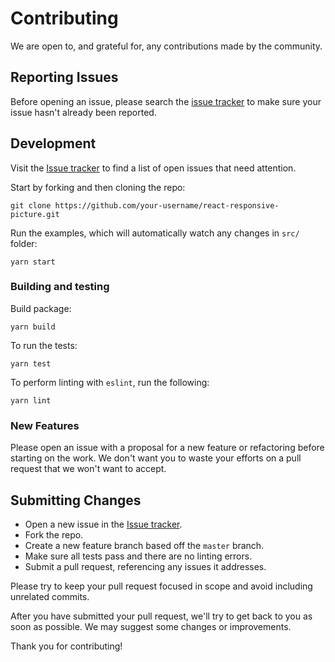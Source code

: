 # Contributing

We are open to, and grateful for, any contributions made by the community.

## Reporting Issues

Before opening an issue, please search the [issue tracker](https://github.com/braposo/react-responsive-picture/issues) to make sure your issue hasn't already been reported.

## Development

Visit the [Issue tracker](https://github.com/braposo/react-responsive-picture/issues) to find a list of open issues that need attention.

Start by forking and then cloning the repo:

```
git clone https://github.com/your-username/react-responsive-picture.git
```

Run the examples, which will automatically watch any changes in `src/` folder:

```
yarn start
```

### Building and testing

Build package:

```
yarn build
```

To run the tests:

```
yarn test
```

To perform linting with `eslint`, run the following:

```
yarn lint
```

### New Features

Please open an issue with a proposal for a new feature or refactoring before starting on the work. We don't want you to waste your efforts on a pull request that we won't want to accept.

## Submitting Changes

-   Open a new issue in the [Issue tracker](https://github.com/braposo/react-responsive-picture/issues).
-   Fork the repo.
-   Create a new feature branch based off the `master` branch.
-   Make sure all tests pass and there are no linting errors.
-   Submit a pull request, referencing any issues it addresses.

Please try to keep your pull request focused in scope and avoid including unrelated commits.

After you have submitted your pull request, we'll try to get back to you as soon as possible. We may suggest some changes or improvements.

Thank you for contributing!
